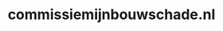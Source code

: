 ---
layout: post
title:  "commissiemijnbouwschade.nl"
internal_url:  "/dutchgov/commissiemijnbouwschade.nl.html"
categories: dutchgov
---